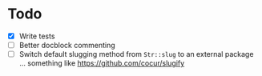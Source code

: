 # Todo

- [x] Write tests
- [ ] Better docblock commenting
- [ ] Switch default slugging method from `Str::slug` to an external package ... something like https://github.com/cocur/slugify

